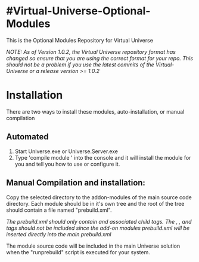 #Virtual-Universe-Optional-Modules
==================================

This is the Optional Modules Repository for Virtual Universe

*NOTE:  As of Version 1.0.2, the Virtual Universe repository format has changed so ensure that you are using the correct format for your repo.
This should not be a problem if you use the latest commits of the Virtual-Universe or a release version >= 1.0.2*

# Installation

There are two ways to install these modules, auto-installation, or manual compilation

## Automated
1. Start Universe.exe or Universe.Server.exe
2. Type 'compile module <path to the build.am of the module that you want>' into the console and it will install the module for you and tell you how to use or configure it.

## Manual Compilation and installation:
Copy the selected directory to the addon-modules of the main source code directory.
Each module should be in it's own tree and the root of the tree should contain a file named "prebuild.xml".

*The prebuild.xml should only contain <Project> and associated child tags. 
The <xml>, <Prebuild>, <Solution> and <Configuration> tags should not be included since the add-on modules prebuild.xml will be inserted directly into the main prebuild.xml*

The module source code will be included in the main Universe solution when the "runprebuild" script is executed for your system.


